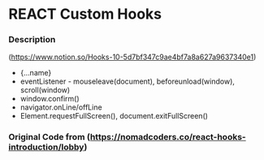 # REACT Custom Hooks

### Description

(https://www.notion.so/Hooks-10-5d7bf347c9ae4bf7a8a627a9637340e1)
* {...name}
* eventListener - mouseleave(document), beforeunload(window), scroll(window)
* window.confirm()
* navigator.onLine/offLine
* Element.requestFullScreen(), document.exitFullScreen()

### Original Code from (https://nomadcoders.co/react-hooks-introduction/lobby)
